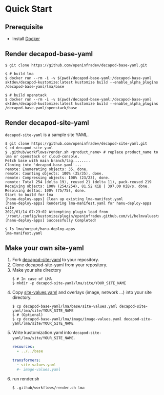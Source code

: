 # Quick Start

## Prerequisite
- Install [Docker](https://docs.docker.com/get-docker/)


## Render decapod-base-yaml
```console
$ git clone https://github.com/openinfradev/decapod-base-yaml.git

$ # build lma
$ docker run --rm -i -v $(pwd)/decapod-base-yaml:/decapod-base-yaml sktdev/decapod-kustomize:latest kustomize build --enable_alpha_plugins /decapod-base-yaml/lma/base

$ # build openstack
$ docker run --rm -i -v $(pwd)/decapod-base-yaml:/decapod-base-yaml sktdev/decapod-kustomize:latest kustomize build --enable_alpha_plugins /decapod-base-yaml/openstack/base
```

## Render decapod-site-yaml
`decapod-site-yaml` is a sample site YAML.  
```console
$ git clone https://github.com/openinfradev/decapod-site-yaml.git
$ cd decapod-site-yaml
$ .github/workflows/render.sh <product_name> # replace product_name to lma or openstack or cloud-console.
Fetch base with main branch/tag........
Cloning into 'decapod-base-yaml'...
remote: Enumerating objects: 35, done.
remote: Counting objects: 100% (35/35), done.
remote: Compressing objects: 100% (23/23), done.
remote: Total 254 (delta 19), reused 21 (delta 11), pack-reused 219
Receiving objects: 100% (254/254), 81.52 KiB | 397.00 KiB/s, done.
Resolving deltas: 100% (75/75), done.
Start to build for lma
[hanu-deploy-apps] Clean up existing lma-manifest.yaml
[hanu-deploy-apps] Rendering lma-manifest.yaml for hanu-deploy-apps site
2021/01/14 07:23:02 Attempting plugin load from '/root/.config/kustomize/plugin/openinfradev.github.com/v1/helmvaluestransformer/HelmValuesTransformer.so'
[hanu-deploy-apps] Successfully Completed!

$ ls lma/output/hanu-deploy-apps
lma-manifest.yaml
```

## Make your own site-yaml
1. Fork [decapod-site-yaml](https://github.com/openinfradev/decapod-site-yaml) to your repository.
2. Clone decapod-site-yaml from your repository.
3. Make your site directory
   ```console
   $ # In case of LMA
   $ mkdir -p decapod-site-yaml/lma/site/YOUR_SITE_NAME
   ```
4. Copy [site-values.yaml](https://github.com/openinfradev/decapod-base-yaml/blob/main/lma/base/site-values.yaml) and overlays (image, network ...) into your site directory.  
   ```console
   $ cp decapod-base-yaml/lma/base/site-values.yaml decapod-site-yaml/lma/site/YOUR_SITE_NAME
   $ # (Optional)
   $ cp decapod-base-yaml/lma/image/image-values.yaml decapod-site-yaml/lma/site/YOUR_SITE_NAME
   ```
5. Write kustomization.yaml into `decapod-site-yaml/lma/site/YOUR_SITE_NAME`.
   ```yaml
   resources:
     - ../../base
      
   transformers:
     - site-values.yaml
     #- image-values.yaml
   ```
6. run render.sh
   ```console
   $ .github/workflows/render.sh lma
   ```

